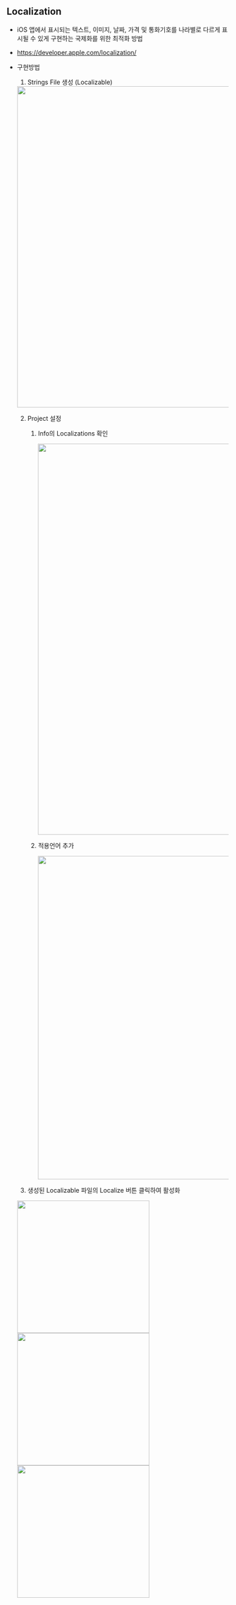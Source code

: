 ## Localization
- iOS 앱에서 표시되는 텍스트, 이미지, 날짜, 가격 및 통화기호를 나라별로 다르게 표시될 수 있게 구현하는 국제화를 위한 최적화 방법
- https://developer.apple.com/localization/
- 구현방법
  1. Strings File 생성 (Localizable)

    <img width="728" src="https://user-images.githubusercontent.com/46417892/178101230-54672c38-9b77-431d-99c3-cd13ce164c33.png">

  2. Project 설정 
      1. Info의 Localizations 확인 

          <img width="886" src="https://user-images.githubusercontent.com/46417892/178101297-fd3e6992-c3a5-4868-9823-cbc3dbe131b1.png">

      2. 적용언어 추가

          <img width="733" src="https://user-images.githubusercontent.com/46417892/178101531-c719dc44-d62e-4fe8-9c7f-078733bf3dd3.png">

  3. 생성된 Localizable 파일의 Localize 버튼 클릭하여 활성화

    <img height="300" src="https://user-images.githubusercontent.com/46417892/178101772-2e95bbd7-445e-469c-b2e4-52b2afeeeb31.png">

    <img height="300" src="https://user-images.githubusercontent.com/46417892/178101806-92d3540f-32f4-47c4-b1dc-a3273acd5984.png">

    <img height="300" src="https://user-images.githubusercontent.com/46417892/178101818-906ce577-0115-4078-aa86-d3d5c47db092.png">
